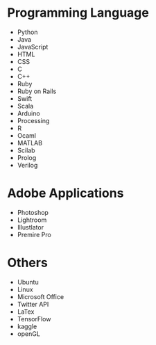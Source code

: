 # Programming Language
* Python
* Java
* JavaScript
* HTML
* CSS
* C
* C++
* Ruby
* Ruby on Rails
* Swift
* Scala
* Arduino
* Processing
* R
* Ocaml
* MATLAB
* Scilab
* Prolog
* Verilog


# Adobe Applications
* Photoshop
* Lightroom
* Illustlator
* Premire Pro


# Others
* Ubuntu
* Linux
* Microsoft Office
* Twitter API
* LaTex
* TensorFlow
* kaggle 
* openGL

